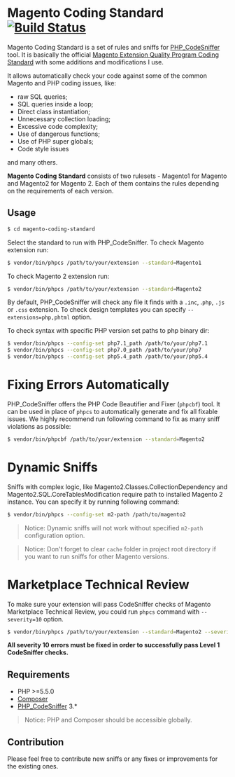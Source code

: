 # Magento Coding Standard [![Build Status](https://travis-ci.org/diazwatson/magento-coding-standards.svg?branch=master)](https://travis-ci.org/diazwatson/magento-coding-standards)

Magento Coding Standard is a set of rules and sniffs for [PHP_CodeSniffer](https://github.com/squizlabs/PHP_CodeSniffer) tool. It is basically the official [Magento Extension Quality Program Coding Standard](https://github.com/magento/marketplace-eqp) with some additions and modifications I use.

It allows automatically check your code against some of the common Magento and PHP coding issues, like:
- raw SQL queries;
- SQL queries inside a loop;
- Direct class instantiation;
- Unnecessary collection loading;
- Excessive code complexity;
- Use of dangerous functions;
- Use of PHP super globals;
- Code style issues

and many others.

**Magento Coding Standard** consists of two rulesets - Magento1 for Magento and Magento2 for Magento 2. Each of them contains the rules depending on the requirements of each version.

## Usage
```sh
$ cd magento-coding-standard
```
Select the standard to run with PHP_CodeSniffer. To check Magento extension run:
```sh
$ vendor/bin/phpcs /path/to/your/extension --standard=Magento1
```
To check Magento 2 extension run:
```sh
$ vendor/bin/phpcs /path/to/your/extension --standard=Magento2
```
By default, PHP_CodeSniffer will check any file it finds with a `.inc`, .`php`, `.js` or `.css` extension. To check design templates you can specify `--extensions=php,phtml` option.

To check syntax with specific PHP version set paths to php binary dir:
```sh
$ vendor/bin/phpcs --config-set php7.1_path /path/to/your/php7.1
$ vendor/bin/phpcs --config-set php7.0_path /path/to/your/php7
$ vendor/bin/phpcs --config-set php5.4_path /path/to/your/php5.4
```
# Fixing Errors Automatically

PHP_CodeSniffer offers the PHP Code Beautifier and Fixer (`phpcbf`) tool. It can be used in place of `phpcs` to automatically generate and fix all fixable issues. We highly recommend run following command to fix as many sniff violations as possible:
```sh
$ vendor/bin/phpcbf /path/to/your/extension --standard=Magento2
```
# Dynamic Sniffs

Sniffs with complex logic, like Magento2.Classes.CollectionDependency and Magento2.SQL.CoreTablesModification require path to installed Magento 2 instance. You can specify it by running following command:
```sh
$ vendor/bin/phpcs --config-set m2-path /path/to/magento2
```

>Notice: Dynamic sniffs will not work without specified ```m2-path``` configuration option.

>Notice: Don't forget to clear `cache` folder in project root directory if you want to run sniffs for other Magento versions.

# Marketplace Technical Review
To make sure your extension will pass CodeSniffer checks of Magento Marketplace Technical Review, you could run `phpcs` command with `--severity=10` option.
```sh
$ vendor/bin/phpcs /path/to/your/extension --standard=Magento2 --severity=10 --extensions=php,phtml
```
**All severity 10 errors must be fixed in order to successfully pass Level 1 CodeSniffer checks.**
 
## Requirements

* PHP >=5.5.0
* [Composer](https://getcomposer.org)
* [PHP_CodeSniffer](https://github.com/squizlabs/PHP_CodeSniffer) 3.*

> Notice: PHP and Composer should be accessible globally.

## Contribution

Please feel free to contribute new sniffs or any fixes or improvements for the existing ones.
